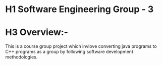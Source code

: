 # H1 Software Engineering Group - 3
# H3 Overview:-
This is a course group project which invlove converting java programs to C++ programs as a group by following software development methodologies.  
